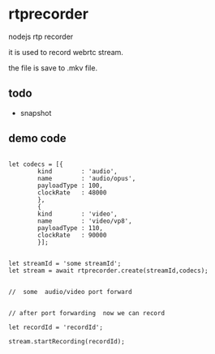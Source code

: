 # rtprecorder
nodejs rtp recorder

it is used to record webrtc stream.

the file is save to .mkv file.

## todo

- snapshot


## demo code

```

let codecs = [{
        kind        : 'audio',
        name        : 'audio/opus',
        payloadType : 100,
        clockRate   : 48000
        },
        {
        kind        : 'video',
        name        : 'video/vp8',
        payloadType : 110,
        clockRate   : 90000
        }];


let streamId = 'some streamId';
let stream = await rtprecorder.create(streamId,codecs);


//  some  audio/video port forward


// after port forwarding  now we can record 

let recordId = 'recordId';

stream.startRecording(recordId);
```
